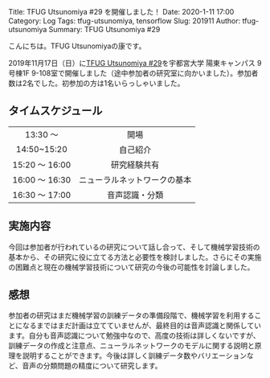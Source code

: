 Title: TFUG Utsunomiya #29 を開催しました！
Date: 2020-1-11 17:00
Category: Log
Tags: tfug-utsunomiya, tensorflow
Slug: 201911
Author: tfug-utsunomiya
Summary: TFUG Utsunomiya #29

こんにちは。TFUG Utsunomiyaの康です。

2019年11月17日（日）に[TFUG Utsunomiya #29](https://tfug-utsunomiya.connpass.com/event/153789/)を宇都宮大学 陽東キャンパス 9号棟1F 9-108室で開催しました（途中参加者の研究室に向かいました）。参加者数は2名でした。初参加の方は1名いらっしゃいました。

## タイムスケジュール

|||
|:-:|:-:|
|13:30 〜 |開場|
|14:50~15:20|自己紹介|
|15:20 〜 16:00|研究経験共有|
|16:00 〜 16:30|ニューラルネットワークの基本|
|16:30 〜 17:00|音声認識・分類|

## 実施内容

今回は参加者が行われているの研究について話し合って、そして機械学習技術の基本から、その研究に役に立てる方法と必要性を検討しました。さらにその実施の困難点と現在の機械学習技術について研究の今後の可能性を討論しました。

## 感想

参加者の研究はまだ機械学習の訓練データの準備段階で、機械学習を利用することになるまではまだ計画は立てていませんが、最終目的は音声認識と関係しています。自分も音声認識について勉強中なので、高度の技術は詳しくないですが、訓練データの作成と注意点、ニューラルネットワークのモデルに関する説明と原理を説明することができます。今後は詳しく訓練データ数やバリエーションなど、音声の分類問題の精度について研究します。
